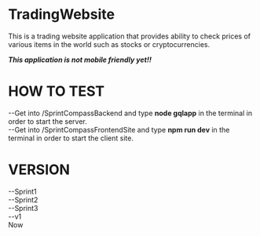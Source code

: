 # TradingWebsite

This is a trading website application that provides ability to check prices of various items in the world such as stocks or cryptocurrencies.

_**This application is not mobile friendly yet!!**_


# HOW TO TEST

--Get into /SprintCompassBackend and type <strong>node gqlapp</strong> in the terminal in order to start the server. <br>
--Get into /SprintCompassFrontendSite and type <strong>npm run dev</strong> in the terminal in order to start the client site.


# VERSION

--Sprint1 <br>
--Sprint2 <br>
--Sprint3 <br>
--v1 <br> Now
